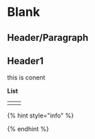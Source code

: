 # Blank

## Header/Paragraph 

## Header1



this is conent 



**List** 

|  |  |
| :--- | :--- |
|  |  |

{% hint style="info" %}

{% endhint %}



